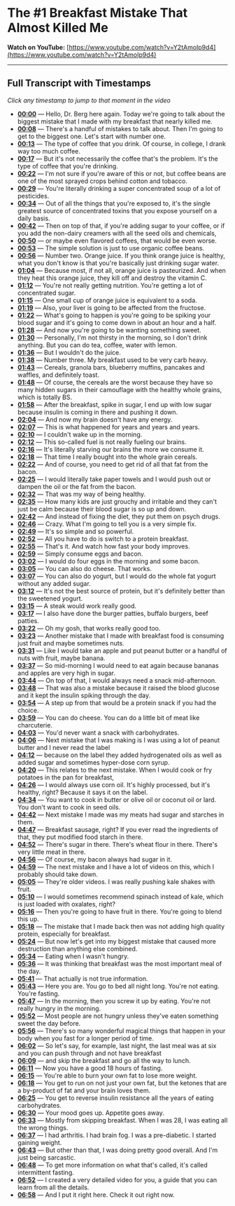 # The #1 Breakfast Mistake That Almost Killed Me

**Watch on YouTube:** [https://www.youtube.com/watch?v=Y2tAmoIp9d4](https://www.youtube.com/watch?v=Y2tAmoIp9d4)

---

## Full Transcript with Timestamps

*Click any timestamp to jump to that moment in the video*

- **[00:00](https://www.youtube.com/watch?v=Y2tAmoIp9d4&t=0s)** — Hello, Dr. Berg here again. Today we're going to talk about the biggest mistake that I made with my breakfast that nearly killed me.
- **[00:08](https://www.youtube.com/watch?v=Y2tAmoIp9d4&t=8s)** — There's a handful of mistakes to talk about. Then I'm going to get to the biggest one. Let's start with number one.
- **[00:13](https://www.youtube.com/watch?v=Y2tAmoIp9d4&t=13s)** — The type of coffee that you drink. Of course, in college, I drank way too much coffee.
- **[00:17](https://www.youtube.com/watch?v=Y2tAmoIp9d4&t=17s)** — But it's not necessarily the coffee that's the problem. It's the type of coffee that you're drinking.
- **[00:22](https://www.youtube.com/watch?v=Y2tAmoIp9d4&t=22s)** — I'm not sure if you're aware of this or not, but coffee beans are one of the most sprayed crops behind cotton and tobacco.
- **[00:29](https://www.youtube.com/watch?v=Y2tAmoIp9d4&t=29s)** — You're literally drinking a super concentrated soup of a lot of pesticides.
- **[00:34](https://www.youtube.com/watch?v=Y2tAmoIp9d4&t=34s)** — Out of all the things that you're exposed to, it's the single greatest source of concentrated toxins that you expose yourself on a daily basis.
- **[00:42](https://www.youtube.com/watch?v=Y2tAmoIp9d4&t=42s)** — Then on top of that, if you're adding sugar to your coffee, or if you add the non-dairy creamers with all the seed oils and chemicals,
- **[00:50](https://www.youtube.com/watch?v=Y2tAmoIp9d4&t=50s)** — or maybe even flavored coffees, that would be even worse.
- **[00:53](https://www.youtube.com/watch?v=Y2tAmoIp9d4&t=53s)** — The simple solution is just to use organic coffee beans.
- **[00:56](https://www.youtube.com/watch?v=Y2tAmoIp9d4&t=56s)** — Number two. Orange juice. If you think orange juice is healthy, what you don't know is that you're basically just drinking sugar water.
- **[01:04](https://www.youtube.com/watch?v=Y2tAmoIp9d4&t=64s)** — Because most, if not all, orange juice is pasteurized. And when they heat this orange juice, they kill off and destroy the vitamin C.
- **[01:12](https://www.youtube.com/watch?v=Y2tAmoIp9d4&t=72s)** — You're not really getting nutrition. You're getting a lot of concentrated sugar.
- **[01:15](https://www.youtube.com/watch?v=Y2tAmoIp9d4&t=75s)** — One small cup of orange juice is equivalent to a soda.
- **[01:19](https://www.youtube.com/watch?v=Y2tAmoIp9d4&t=79s)** — Also, your liver is going to be affected from the fructose.
- **[01:22](https://www.youtube.com/watch?v=Y2tAmoIp9d4&t=82s)** — What's going to happen is you're going to be spiking your blood sugar and it's going to come down in about an hour and a half.
- **[01:28](https://www.youtube.com/watch?v=Y2tAmoIp9d4&t=88s)** — And now you're going to be wanting something sweet.
- **[01:30](https://www.youtube.com/watch?v=Y2tAmoIp9d4&t=90s)** — Personally, I'm not thirsty in the morning, so I don't drink anything. But you can do tea, coffee, water with lemon.
- **[01:36](https://www.youtube.com/watch?v=Y2tAmoIp9d4&t=96s)** — But I wouldn't do the juice.
- **[01:38](https://www.youtube.com/watch?v=Y2tAmoIp9d4&t=98s)** — Number three. My breakfast used to be very carb heavy.
- **[01:43](https://www.youtube.com/watch?v=Y2tAmoIp9d4&t=103s)** — Cereals, granola bars, blueberry muffins, pancakes and waffles, and definitely toast.
- **[01:48](https://www.youtube.com/watch?v=Y2tAmoIp9d4&t=108s)** — Of course, the cereals are the worst because they have so many hidden sugars in their camouflage with the healthy whole grains, which is totally BS.
- **[01:58](https://www.youtube.com/watch?v=Y2tAmoIp9d4&t=118s)** — After the breakfast, spike in sugar, I end up with low sugar because insulin is coming in there and pushing it down.
- **[02:04](https://www.youtube.com/watch?v=Y2tAmoIp9d4&t=124s)** — And now my brain doesn't have any energy.
- **[02:07](https://www.youtube.com/watch?v=Y2tAmoIp9d4&t=127s)** — This is what happened for years and years and years.
- **[02:10](https://www.youtube.com/watch?v=Y2tAmoIp9d4&t=130s)** — I couldn't wake up in the morning.
- **[02:12](https://www.youtube.com/watch?v=Y2tAmoIp9d4&t=132s)** — This so-called fuel is not really fueling our brains.
- **[02:16](https://www.youtube.com/watch?v=Y2tAmoIp9d4&t=136s)** — It's literally starving our brains the more we consume it.
- **[02:18](https://www.youtube.com/watch?v=Y2tAmoIp9d4&t=138s)** — That time I really bought into the whole grain cereals.
- **[02:22](https://www.youtube.com/watch?v=Y2tAmoIp9d4&t=142s)** — And of course, you need to get rid of all that fat from the bacon.
- **[02:25](https://www.youtube.com/watch?v=Y2tAmoIp9d4&t=145s)** — I would literally take paper towels and I would push out or dampen the oil or the fat from the bacon.
- **[02:32](https://www.youtube.com/watch?v=Y2tAmoIp9d4&t=152s)** — That was my way of being healthy.
- **[02:35](https://www.youtube.com/watch?v=Y2tAmoIp9d4&t=155s)** — How many kids are just grouchy and irritable and they can't just be calm because their blood sugar is so up and down.
- **[02:42](https://www.youtube.com/watch?v=Y2tAmoIp9d4&t=162s)** — And instead of fixing the diet, they put them on psych drugs.
- **[02:46](https://www.youtube.com/watch?v=Y2tAmoIp9d4&t=166s)** — Crazy. What I'm going to tell you is a very simple fix.
- **[02:49](https://www.youtube.com/watch?v=Y2tAmoIp9d4&t=169s)** — It's so simple and so powerful.
- **[02:52](https://www.youtube.com/watch?v=Y2tAmoIp9d4&t=172s)** — All you have to do is switch to a protein breakfast.
- **[02:55](https://www.youtube.com/watch?v=Y2tAmoIp9d4&t=175s)** — That's it. And watch how fast your body improves.
- **[02:59](https://www.youtube.com/watch?v=Y2tAmoIp9d4&t=179s)** — Simply consume eggs and bacon.
- **[03:02](https://www.youtube.com/watch?v=Y2tAmoIp9d4&t=182s)** — I would do four eggs in the morning and some bacon.
- **[03:05](https://www.youtube.com/watch?v=Y2tAmoIp9d4&t=185s)** — You can also do cheese. That works.
- **[03:07](https://www.youtube.com/watch?v=Y2tAmoIp9d4&t=187s)** — You can also do yogurt, but I would do the whole fat yogurt without any added sugar.
- **[03:12](https://www.youtube.com/watch?v=Y2tAmoIp9d4&t=192s)** — It's not the best source of protein, but it's definitely better than the sweetened yogurt.
- **[03:15](https://www.youtube.com/watch?v=Y2tAmoIp9d4&t=195s)** — A steak would work really good.
- **[03:17](https://www.youtube.com/watch?v=Y2tAmoIp9d4&t=197s)** — I also have done the burger patties, buffalo burgers, beef patties.
- **[03:22](https://www.youtube.com/watch?v=Y2tAmoIp9d4&t=202s)** — Oh my gosh, that works really good too.
- **[03:23](https://www.youtube.com/watch?v=Y2tAmoIp9d4&t=203s)** — Another mistake that I made with breakfast food is consuming just fruit and maybe sometimes nuts.
- **[03:31](https://www.youtube.com/watch?v=Y2tAmoIp9d4&t=211s)** — Like I would take an apple and put peanut butter or a handful of nuts with fruit, maybe banana.
- **[03:37](https://www.youtube.com/watch?v=Y2tAmoIp9d4&t=217s)** — So mid-morning I would need to eat again because bananas and apples are very high in sugar.
- **[03:44](https://www.youtube.com/watch?v=Y2tAmoIp9d4&t=224s)** — On top of that, I would always need a snack mid-afternoon.
- **[03:48](https://www.youtube.com/watch?v=Y2tAmoIp9d4&t=228s)** — That was also a mistake because it raised the blood glucose and it kept the insulin spiking through the day.
- **[03:54](https://www.youtube.com/watch?v=Y2tAmoIp9d4&t=234s)** — A step up from that would be a protein snack if you had the choice.
- **[03:59](https://www.youtube.com/watch?v=Y2tAmoIp9d4&t=239s)** — You can do cheese. You can do a little bit of meat like charcuterie.
- **[04:03](https://www.youtube.com/watch?v=Y2tAmoIp9d4&t=243s)** — You'd never want a snack with carbohydrates.
- **[04:06](https://www.youtube.com/watch?v=Y2tAmoIp9d4&t=246s)** — Next mistake that I was making is I was using a lot of peanut butter and I never read the label
- **[04:12](https://www.youtube.com/watch?v=Y2tAmoIp9d4&t=252s)** — because on the label they added hydrogenated oils as well as added sugar and sometimes hyper-dose corn syrup.
- **[04:20](https://www.youtube.com/watch?v=Y2tAmoIp9d4&t=260s)** — This relates to the next mistake. When I would cook or fry potatoes in the pan for breakfast,
- **[04:26](https://www.youtube.com/watch?v=Y2tAmoIp9d4&t=266s)** — I would always use corn oil. It's highly processed, but it's healthy, right? Because it says it on the label.
- **[04:34](https://www.youtube.com/watch?v=Y2tAmoIp9d4&t=274s)** — You want to cook in butter or olive oil or coconut oil or lard. You don't want to cook in seed oils.
- **[04:42](https://www.youtube.com/watch?v=Y2tAmoIp9d4&t=282s)** — Next mistake I made was my meats had sugar and starches in them.
- **[04:47](https://www.youtube.com/watch?v=Y2tAmoIp9d4&t=287s)** — Breakfast sausage, right? If you ever read the ingredients of that, they put modified food starch in there.
- **[04:52](https://www.youtube.com/watch?v=Y2tAmoIp9d4&t=292s)** — There's sugar in there. There's wheat flour in there. There's very little meat in there.
- **[04:56](https://www.youtube.com/watch?v=Y2tAmoIp9d4&t=296s)** — Of course, my bacon always had sugar in it.
- **[04:59](https://www.youtube.com/watch?v=Y2tAmoIp9d4&t=299s)** — The next mistake and I have a lot of videos on this, which I probably should take down.
- **[05:05](https://www.youtube.com/watch?v=Y2tAmoIp9d4&t=305s)** — They're older videos. I was really pushing kale shakes with fruit.
- **[05:10](https://www.youtube.com/watch?v=Y2tAmoIp9d4&t=310s)** — I would sometimes recommend spinach instead of kale, which is just loaded with oxalates, right?
- **[05:16](https://www.youtube.com/watch?v=Y2tAmoIp9d4&t=316s)** — Then you're going to have fruit in there. You're going to blend this up.
- **[05:18](https://www.youtube.com/watch?v=Y2tAmoIp9d4&t=318s)** — The mistake that I made back then was not adding high quality protein, especially for breakfast.
- **[05:24](https://www.youtube.com/watch?v=Y2tAmoIp9d4&t=324s)** — But now let's get into my biggest mistake that caused more destruction than anything else combined.
- **[05:34](https://www.youtube.com/watch?v=Y2tAmoIp9d4&t=334s)** — Eating when I wasn't hungry.
- **[05:36](https://www.youtube.com/watch?v=Y2tAmoIp9d4&t=336s)** — It was thinking that breakfast was the most important meal of the day.
- **[05:41](https://www.youtube.com/watch?v=Y2tAmoIp9d4&t=341s)** — That actually is not true information.
- **[05:43](https://www.youtube.com/watch?v=Y2tAmoIp9d4&t=343s)** — Here you are. You go to bed all night long. You're not eating. You're fasting.
- **[05:47](https://www.youtube.com/watch?v=Y2tAmoIp9d4&t=347s)** — In the morning, then you screw it up by eating. You're not really hungry in the morning.
- **[05:52](https://www.youtube.com/watch?v=Y2tAmoIp9d4&t=352s)** — Most people are not hungry unless they've eaten something sweet the day before.
- **[05:56](https://www.youtube.com/watch?v=Y2tAmoIp9d4&t=356s)** — There's so many wonderful magical things that happen in your body when you fast for a longer period of time.
- **[06:02](https://www.youtube.com/watch?v=Y2tAmoIp9d4&t=362s)** — So let's say, for example, last night, the last meal was at six and you can push through and not have breakfast
- **[06:09](https://www.youtube.com/watch?v=Y2tAmoIp9d4&t=369s)** — and skip the breakfast and go all the way to lunch.
- **[06:11](https://www.youtube.com/watch?v=Y2tAmoIp9d4&t=371s)** — Now you have a good 18 hours of fasting.
- **[06:15](https://www.youtube.com/watch?v=Y2tAmoIp9d4&t=375s)** — You're able to burn your own fat to lose more weight.
- **[06:18](https://www.youtube.com/watch?v=Y2tAmoIp9d4&t=378s)** — You get to run on not just your own fat, but the ketones that are a by-product of fat and your brain loves them.
- **[06:25](https://www.youtube.com/watch?v=Y2tAmoIp9d4&t=385s)** — You get to reverse insulin resistance all the years of eating carbohydrates.
- **[06:30](https://www.youtube.com/watch?v=Y2tAmoIp9d4&t=390s)** — Your mood goes up. Appetite goes away.
- **[06:33](https://www.youtube.com/watch?v=Y2tAmoIp9d4&t=393s)** — Mostly from skipping breakfast. When I was 28, I was eating all the wrong things.
- **[06:37](https://www.youtube.com/watch?v=Y2tAmoIp9d4&t=397s)** — I had arthritis. I had brain fog. I was a pre-diabetic. I started gaining weight.
- **[06:43](https://www.youtube.com/watch?v=Y2tAmoIp9d4&t=403s)** — But other than that, I was doing pretty good overall. And I'm just being sarcastic.
- **[06:48](https://www.youtube.com/watch?v=Y2tAmoIp9d4&t=408s)** — To get more information on what that's called, it's called intermittent fasting.
- **[06:52](https://www.youtube.com/watch?v=Y2tAmoIp9d4&t=412s)** — I created a very detailed video for you, a guide that you can learn from all the details.
- **[06:58](https://www.youtube.com/watch?v=Y2tAmoIp9d4&t=418s)** — And I put it right here. Check it out right now.
